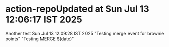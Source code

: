 # action-repoUpdated at Sun Jul 13 12:06:17 IST 2025
Another test Sun Jul 13 12:09:28 IST 2025
"Testing merge event for brownie points" 
"Testing MERGE $(date)" 
